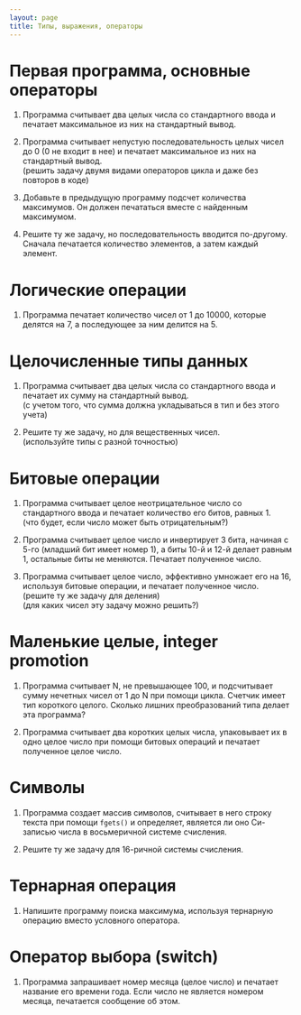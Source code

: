 ```yaml
---
layout: page
title: Типы, выражения, операторы
---
```


# Первая программа, основные операторы

1. Программа считывает
   два целых числа со стандартного ввода
   и печатает максимальное из них на
   стандартный вывод.

1. Программа считывает
   непустую
   последовательность целых чисел до 0
   (0 не входит в нее) и печатает максимальное
   из них на стандартный вывод.  
   (решить задачу двумя видами операторов цикла
    и даже без повторов в коде)

1. Добавьте в предыдущую программу подсчет
   количества максимумов. Он должен печататься
   вместе с найденным максимумом.

1. Решите ту же задачу, но последовательность
   вводится по-другому. Сначала печатается количество
   элементов, а затем каждый элемент.


# Логические операции

1. Программа печатает
   количество чисел от 1 до 10000, которые
   делятся на 7, а последующее за ним делится на 5.


# Целочисленные типы данных

1. Программа считывает
   два целых числа со стандартного ввода
   и печатает их сумму на стандартный вывод.  
   (с учетом того, что сумма должна укладываться
    в тип и без этого учета)

1. Решите ту же задачу, но для вещественных чисел.  
   (используйте типы с разной точностью)


# Битовые операции

1. Программа считывает
   целое неотрицательное число со стандартного
   ввода и печатает количество его битов, равных 1.  
   (что будет, если число может быть отрицательным?)

1. Программа считывает целое
   число и инвертирует 3 бита, начиная с 5-го
   (младший бит имеет номер 1), а биты 10-й и 12-й
   делает равным 1, остальные биты
   не меняются. Печатает полученное число.

1. Программа считывает целое
   число, эффективно умножает его на 16, используя
   битовые операции, и печатает полученное число.  
   (решите ту же задачу для деления)  
   (для каких чисел эту задачу можно решить?)


# Маленькие целые, integer promotion

1. Программа считывает N, не превышающее 100,
   и подсчитывает сумму нечетных чисел от 1 до N при помощи
   цикла. Счетчик имеет тип короткого целого.
   Сколько лишних преобразований типа делает
   эта программа?

1. Программа считывает два коротких целых числа,
   упаковывает их в одно целое число при помощи
   битовых операций и печатает полученное целое число.

# Символы

1. Программа создает массив символов,
   считывает в него строку текста при помощи `fgets()`
   и определяет, является ли оно Си-записью числа
   в восьмеричной системе счисления.

1. Решите ту же задачу для 16-ричной системы счисления.


# Тернарная операция

1. Напишите программу поиска максимума, используя
   тернарную операцию вместо условного оператора.


# Оператор выбора (switch)

1. Программа запрашивает номер
   месяца (целое число) и печатает название его
   времени года. Если число не является номером
   месяца, печатается сообщение об этом.
